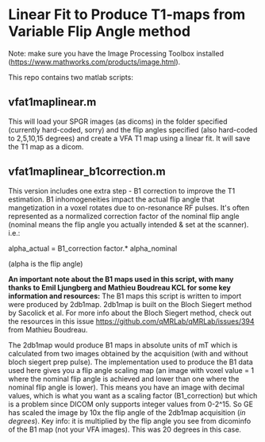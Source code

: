 # Linear Fit to Produce T1-maps from Variable Flip Angle method
Note: make sure you have the Image Processing Toolbox installed (https://www.mathworks.com/products/image.html).

This repo contains two matlab scripts:
## vfat1maplinear.m 
This will load your SPGR images (as dicoms) in the folder specified (currently hard-coded, sorry) and the flip angles specified (also hard-coded to 2,5,10,15 degrees) and create a VFA T1 map using a linear fit. It will save the T1 map as a dicom.


## vfat1maplinear_b1correction.m 
This version includes one extra step - B1 correction to improve the T1 estimation. B1 inhomogeneities impact the actual flip angle that mangetization in a voxel rotates due to on-resonance RF pulses. It's often represented as a normalized correction factor of the nominal flip angle (nominal means the flip angle you actually intended & set at the scanner). i.e.:

alpha_actual = B1_correction factor.* alpha_nominal

(alpha is the flip angle)

**An important note about the B1 maps used in this script, with many thanks to Emil Ljungberg and Mathieu Boudreau  KCL for some key information and resources:**
The B1 maps this script is written to import were produced by 2db1map. 2db1map is built on the Bloch Siegert method by Sacolick et al. For more info about the Bloch Siegert method, check out the resources in this issue https://github.com/qMRLab/qMRLab/issues/394 from Mathieu Boudreau.

The 2db1map would produce B1 maps in absolute units of mT which is calculated from two images obtained by the acquisition (with and without bloch siegert prep pulse). The implementation used to produce the B1 data used here gives you a flip angle scaling map (an image with voxel value = 1 where the nominal flip angle is achieved and lower than one where the nominal flip angle is lower). This means you have an image with decimal values, which is what you want as a scaling factor (B1_correction) but which is a problem since DICOM only supports integer values from 0-2^15. So GE has scaled the image by 10x the flip angle of the 2db1map acquisition (*in degrees*). Key info: it is multiplied by the flip angle you see from dicominfo of the B1 map (not your VFA images). This was 20 degrees in this case.
